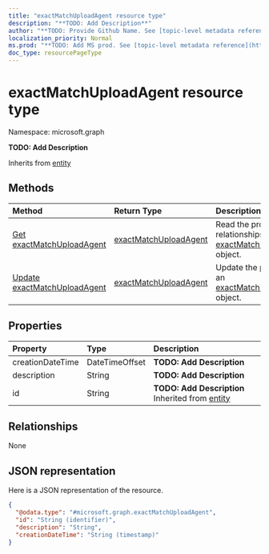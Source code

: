 ```yaml
---
title: "exactMatchUploadAgent resource type"
description: "**TODO: Add Description**"
author: "**TODO: Provide Github Name. See [topic-level metadata reference](https://msgo.azurewebsites.net/add/document/guidelines/metadata.html#topic-level-metadata)**"
localization_priority: Normal
ms.prod: "**TODO: Add MS prod. See [topic-level metadata reference](https://msgo.azurewebsites.net/add/document/guidelines/metadata.html#topic-level-metadata)**"
doc_type: resourcePageType
---
```


# exactMatchUploadAgent resource type


Namespace: microsoft.graph

**TODO: Add Description**


Inherits from [entity](../resources/entity.md)

## Methods
|Method|Return Type|Description|
|:---|:---|:---|
|[Get exactMatchUploadAgent](../api/exactmatchuploadagent-get.md)|[exactMatchUploadAgent](../resources/exactmatchuploadagent.md)|Read the properties and relationships of an [exactMatchUploadAgent](../resources/exactmatchuploadagent.md) object.|
|[Update exactMatchUploadAgent](../api/exactmatchuploadagent-update.md)|[exactMatchUploadAgent](../resources/exactmatchuploadagent.md)|Update the properties of an [exactMatchUploadAgent](../resources/exactmatchuploadagent.md) object.|

## Properties
|Property|Type|Description|
|:---|:---|:---|
|creationDateTime|DateTimeOffset|**TODO: Add Description**|
|description|String|**TODO: Add Description**|
|id|String|**TODO: Add Description** Inherited from [entity](../resources/entity.md)|

## Relationships
None

## JSON representation
Here is a JSON representation of the resource.
<!-- {
  "blockType": "resource",
  "keyProperty": "id",
  "@odata.type": "microsoft.graph.exactMatchUploadAgent",
  "baseType": "microsoft.graph.entity",
  "openType": false
}
-->
``` json
{
  "@odata.type": "#microsoft.graph.exactMatchUploadAgent",
  "id": "String (identifier)",
  "description": "String",
  "creationDateTime": "String (timestamp)"
}
```

